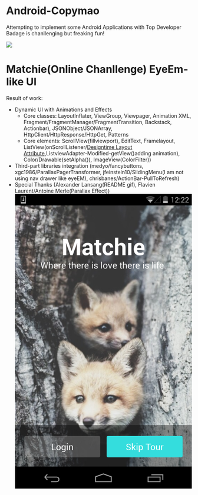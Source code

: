 Android-Copymao
===============
Attempting to implement some Android Applications with Top Developer Badage is chanllenging but freaking fun!

![](http://media1.giphy.com/media/lBD50rKnTBvxu/200.gif)



Matchie(Online Chanllenge) EyeEm-like UI
====
Result of work:
- Dynamic UI with Animations and Effects
  * Core classes: LayoutInflater, ViewGroup, Viewpager, Animation XML, Fragment/FragmentManager/FragmentTransition, Backstack, Actionbar), JSONObject/JSONArray, HttpClient/HttpResponse/HttpGet, Patterns
  * Core elements: ScrollView(fillviewport), EditText, Framelayout, ListView(onScrollListener/[Designtime Layout Attribute](http://tools.android.com/tips/layout-designtime-attributes),ListviewAdapter-Modified-getView()adding animation), Color/Drawable(setAlpha()), ImageView(ColorFilter))
- Third-part libraries integration (medyo/fancybuttons, xgc1986/ParallaxPagerTransformer, jfeinstein10/SlidingMenu(I am not using nav drawer like eyeEM), chrisbanes/ActionBar-PullToRefresh)
- Special Thanks (Alexander Lansang(README gif), Flavien Laurent/Antoine Merle(Parallax Effect))
[![ScreenShot](Screenshot_2014-09-28-00-22-23.png)](https://www.youtube.com/watch?v=7dBwQBw4etw&feature=youtu.be)

